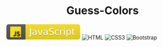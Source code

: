 # 
<h1 align="center">Guess-Colors</h1>

<p>
  <img alt="JavaScript" src="https://github.com/aleen42/badges/raw/master/src/javascript.svg" />
  <img alt="HTML" src="https://img.shields.io/badge/-HTML5-E34F26?style=plastic&logo=html5&logoColor=white" />
  <img alt="CSS3" src="https://img.shields.io/badge/-CSS3-1572B6?style=plastic&logo=css3" />
  <img alt="Bootstrap" src="https://img.shields.io/badge/-Bootstrap-563D7C?style=plastic&logo=bootstrap" />
  
 
</p>